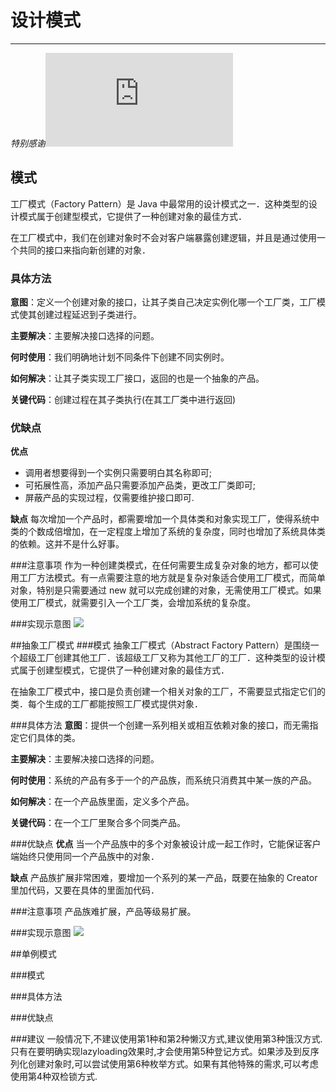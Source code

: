 # 设计模式
---

*特别感谢![参考菜鸟教程](http://www.runoob.com/design-pattern/design-pattern-tutorial.html)*

## 模式
工厂模式（Factory Pattern）是 Java 中最常用的设计模式之一．这种类型的设计模式属于创建型模式，它提供了一种创建对象的最佳方式．

在工厂模式中，我们在创建对象时不会对客户端暴露创建逻辑，并且是通过使用一个共同的接口来指向新创建的对象．

### 具体方法
**意图**：定义一个创建对象的接口，让其子类自己决定实例化哪一个工厂类，工厂模式使其创建过程延迟到子类进行。

**主要解决**：主要解决接口选择的问题。

**何时使用**：我们明确地计划不同条件下创建不同实例时。

**如何解决**：让其子类实现工厂接口，返回的也是一个抽象的产品。

**关键代码**：创建过程在其子类执行(在其工厂类中进行返回)

### 优缺点
**优点**
+ 调用者想要得到一个实例只需要明白其名称即可;
+ 可拓展性高，添加产品只需要添加产品类，更改工厂类即可;
+ 屏蔽产品的实现过程，仅需要维护接口即可.

**缺点**
每次增加一个产品时，都需要增加一个具体类和对象实现工厂，使得系统中类的个数成倍增加，在一定程度上增加了系统的复杂度，同时也增加了系统具体类的依赖。这并不是什么好事。

###注意事项
作为一种创建类模式，在任何需要生成复杂对象的地方，都可以使用工厂方法模式。有一点需要注意的地方就是复杂对象适合使用工厂模式，而简单对象，特别是只需要通过 new 就可以完成创建的对象，无需使用工厂模式。如果使用工厂模式，就需要引入一个工厂类，会增加系统的复杂度。

###实现示意图
![](http://www.runoob.com/wp-content/uploads/2014/08/factory_pattern_uml_diagram.jpg)

##抽象工厂模式
###模式
抽象工厂模式（Abstract Factory Pattern）是围绕一个超级工厂创建其他工厂．该超级工厂又称为其他工厂的工厂．这种类型的设计模式属于创建型模式，它提供了一种创建对象的最佳方式．

在抽象工厂模式中，接口是负责创建一个相关对象的工厂，不需要显式指定它们的类．每个生成的工厂都能按照工厂模式提供对象．

###具体方法
**意图**：提供一个创建一系列相关或相互依赖对象的接口，而无需指定它们具体的类。

**主要解决**：主要解决接口选择的问题。

**何时使用**：系统的产品有多于一个的产品族，而系统只消费其中某一族的产品。

**如何解决**：在一个产品族里面，定义多个产品。

**关键代码**：在一个工厂里聚合多个同类产品。

###优缺点
**优点**
当一个产品族中的多个对象被设计成一起工作时，它能保证客户端始终只使用同一个产品族中的对象．

**缺点**
产品族扩展非常困难，要增加一个系列的某一产品，既要在抽象的 Creator 里加代码，又要在具体的里面加代码．

###注意事项
产品族难扩展，产品等级易扩展。

###实现示意图
![](http://www.runoob.com/wp-content/uploads/2014/08/abstractfactory_pattern_uml_diagram.jpg)

##单例模式

###模式

###具体方法

###优缺点

###建议
一般情况下,不建议使用第1种和第2种懒汉方式,建议使用第3种饿汉方式.只有在要明确实现lazyloading效果时,才会使用第5种登记方式。如果涉及到反序列化创建对象时,可以尝试使用第6种枚举方式。如果有其他特殊的需求,可以考虑使用第4种双检锁方式.
